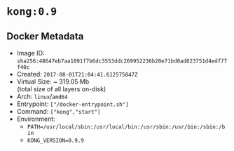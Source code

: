 # `kong:0.9`

## Docker Metadata

- Image ID: `sha256:48647eb7aa1891f7b6dc3553ddc269952236b20e71bd0ad823751d4edf77f40c`
- Created: `2017-08-01T21:04:41.612575847Z`
- Virtual Size: ~ 319.05 Mb  
  (total size of all layers on-disk)
- Arch: `linux`/`amd64`
- Entrypoint: `["/docker-entrypoint.sh"]`
- Command: `["kong","start"]`
- Environment:
  - `PATH=/usr/local/sbin:/usr/local/bin:/usr/sbin:/usr/bin:/sbin:/bin`
  - `KONG_VERSION=0.9.9`
